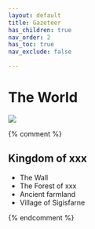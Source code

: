 ```yaml
---
layout: default
title: Gazeteer
has_children: true
nav_order: 2
has_toc: true
nav_exclude: false

---
```


# The World

![](https://i.imgur.com/JtHqB4t.png)

{% comment %}

## Kingdom of xxx

- The Wall
- The Forest of xxx
- Ancient farmland
- Village of Sigisfarne

{% endcomment %}